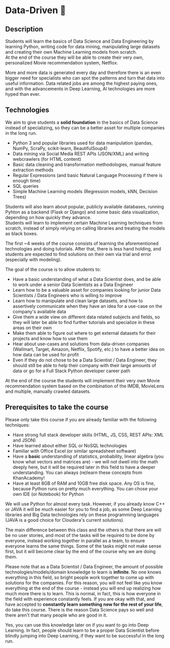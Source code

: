 # Data-Driven 🤖

## Description

Students will learn the basics of Data Science and Data Engineering by learning Python, writing code for data mining, manipulating large datasets and creating their own Machine Learning models from scratch.  
At the end of the course they will be able to create their very own, personalized Movie recommendation system, Netflox. 

More and more data is generated every day and therefore there is an even bigger need for specialists who can spot the patterns and turn that data into useful information. 
Data related jobs are among the highest paying ones, and with the advancements in Deep Learning, AI technologies are more hyped than ever.

## Technologies

We aim to give students a **solid foundation** in the basics of Data Science instead of specializing, so they can be a better asset for multiple companies in the long run.

- Python 3 and popular libraries used for data manipulation (pandas, NumPy, ScraPy, scikit-learn, BeautifulSoup4)
- Data mining via Social Media REST APIs (JSON/XML) and writing webcrawlers (for HTML content)
- Basic data cleaning and transformation methodologies, manual feature extraction methods
- Regular Expressions (and basic Natural Language Processing if there is enough time)
- SQL queries
- Simple Machine Learning models (Regression models, kNN, Decision Trees)

Students will also learn about popular, publicly available databases, running Pyhton as a backend (Flask or Django) and some basic data visualization, depending on how quickly they advance.  
Students will learn to implement certain Machine Learning techniques from scratch, instead of simply relying on calling libraries and treating the models as black boxes.

The first ~4 weeks of the course consists of learning the aforementioned technologies and doing tutorials. 
After that, there is less hand holding, and students are expected to find solutions on their own via trial and error (especially with modeling). 

The goal of the course is to allow students to:
- Have a basic understanding of what a Data Scientist does, and be able to work under a senior Data Scientists as a Data Engineer
- Learn how to be a valuable asset for companies looking for junior Data Scientists / Data Engineers who is willing to improve
- Learn how to manipulate and clean large datasets, and how to assertively communicate when they have an idea for a use-case on the company's available data
- Give them a wide view on different data related subjects and fields, so they will later be able to find further tutorials and specialize in these areas on their own
- Make them able to figure out where to get external datasets for their projects and know how to use them 
- Hear about use-cases and solutions from data-driven companies (Wallmart, Target, Amazon, Netflix, Spotify, etc.) to have a better idea on how data can be used for profit
- Even if they do not chose to be a Data Scientist / Data Engineer, they should still be able to help their company with their large amounts of data or go for a Full Stack Python developer career path

At the end of the course the students will implement their very own Movie recommendation system based on the combination of the IMDB, MovieLens and multiple, manually crawled datasets. 

## Prerequisites to take the course

Please only take this course if you are already familiar with the following techniques:
- Have strong full stack developer skills (HTML, JS, CSS,  REST APIs: XML and JSON)
- Have learned about either SQL or NoSQL technologies 
- Familiar with Office Excel (or similar spreadsheet software)
- Have a **basic** understanding of statistics, probability, linear algebra (you know what vectors and matrices are) - we will not dwell into the math deeply here, but it will be required later in this field to have a deeper understanding. You can always (re)learn these concepts from KhanAcademy!
- Have at least 8GB of RAM and 10GB free disk space. Any OS is fine, because Python runs on pretty much everything. You can chose your own IDE (or Notebook) for Python

We will use Python for almost every task. However, if you already know C++ or JAVA it will be much easier for you to find a job, as some Deep Learning libraries and Big Data technologies rely on these programming languages (JAVA is a good choice for Cloudera's current solutions). 

The main difference between this class and the others is that there are will be no user stories, and most of the tasks will be required to be done by everyone, instead working together in parallel as a team, to ensure everyone learns the same things. Some of the tasks might not make sense first, but it will become clear by the end of the course why we are doing them. 

Please note that as a Data Scientist / Data Engineer, the amount of possible technologies/models/domain knowledge to learn is **infinite**. 
No one knows everything in this field, so bright people work together to come up with solutions for the companies. 
For this reason, you will not feel like you know everything at the end of the course - instead you will end up realizing how much more there is to learn. This is normal, in fact, this is how everyone in the field with experience constantly feels. 
If you are okay with that, and have accepted to **constantly learn something new for the rest of your life**, do take this course. There is the reason Data Science pays so well and there aren't that many people who are good in it. 

Yes, you can use this knowledge later on if you want to go into Deep Learning. In fact, people should learn to be a proper Data Scientist before blindly jumping into Deep Learning, if they want to be successful in the long run.
